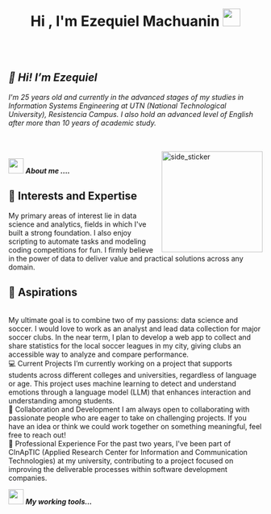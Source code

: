 <h1 align="center">Hi , I'm Ezequiel Machuanin <img src="https://media.giphy.com/media/hvRJCLFzcasrR4ia7z/giphy.gif" width="35"></h1>

<br><br>
<p align="center">
  <em>
    <h2>👋 Hi! I’m Ezequiel</h2>
I'm 25 years old and currently in the advanced stages of my studies in Information Systems Engineering at UTN (National Technological University), Resistencia Campus. I also hold an advanced level of English after more than 10 years of academic study.
  </em> 
  <br>

</p>

<br><br>
<img align="right" width=200px height=200px alt="side_sticker" src="https://media.giphy.com/media/TEnXkcsHrP4YedChhA/giphy.gif" />

<img src="https://media.giphy.com/media/iY8CRBdQXODJSCERIr/giphy.gif" width="30px">&nbsp;***About me ....***

<h2>🚀 Interests and Expertise</h2>
My primary areas of interest lie in data science and analytics, fields in which I've built a strong foundation. I also enjoy scripting to automate tasks and modeling coding competitions for fun. I firmly believe in the power of data to deliver value and practical solutions across any domain.<br>
<h2>🎯 Aspirations</h2><br>
My ultimate goal is to combine two of my passions: data science and soccer. I would love to work as an analyst and lead data collection for major soccer clubs. In the near term, I plan to develop a web app to collect and share statistics for the local soccer leagues in my city, giving clubs an accessible way to analyze and compare performance.<br>
💻 Current Projects
I’m currently working on a project that supports students across different colleges and universities, regardless of language or age. This project uses machine learning to detect and understand emotions through a language model (LLM) that enhances interaction and understanding among students.<br>
🤝 Collaboration and Development
I am always open to collaborating with passionate people who are eager to take on challenging projects. If you have an idea or think we could work together on something meaningful, feel free to reach out!<br>
🏢 Professional Experience
For the past two years, I've been part of CInApTIC (Applied Research Center for Information and Communication Technologies) at my university, contributing to a project focused on improving the deliverable processes within software development companies.<br>

 

<img src="https://media.giphy.com/media/iY8CRBdQXODJSCERIr/giphy.gif" width="30px">&nbsp;***My working tools...***
